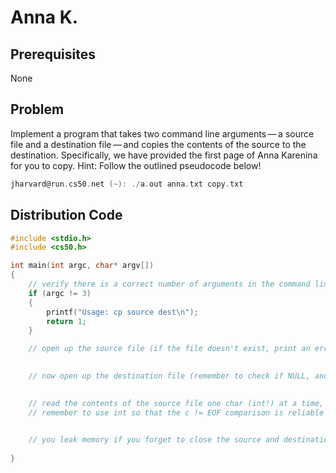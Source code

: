 # Anna K.

## Prerequisites
None

## Problem
Implement a program that takes two command line arguments — a source file and a destination file — and copies the contents of the source to the destination. Specifically, we have provided the first page of Anna Karenina for you to copy. Hint: Follow the outlined pseudocode below!

```c
jharvard@run.cs50.net (~): ./a.out anna.txt copy.txt

```

## Distribution Code
```c
#include <stdio.h>
#include <cs50.h>

int main(int argc, char* argv[])
{
    // verify there is a correct number of arguments in the command line
    if (argc != 3)
    {
        printf("Usage: cp source dest\n");
        return 1;
    }

    // open up the source file (if the file doesn't exist, print an error message and return)
    

    // now open up the destination file (remember to check if NULL, and if so be sure to close the source file before exiting!)
    

    // read the contents of the source file one char (int!) at a time, and write to the destination file
    // remember to use int so that the c != EOF comparison is reliable

    
    // you leak memory if you forget to close the source and destination files!
    
}
```